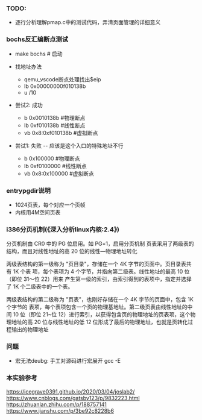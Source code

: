 ### TODO:
* 逐行分析理解pmap.c中的测试代码，弄清页面管理的详细意义

### bochs反汇编断点测试
* make bochs                    # 启动

* 找地址办法
    * qemu_vscode断点处理找出$eip
    * lb 0x00000000f010138b
    * u /10

* 尝试2: 成功
    * b  0x0010138b             #物理断点
    * lb 0xf010138b             #线性断点
    * vb 0x8:0xf010138b         #虚拟断点

* 尝试1: 失败 -- 应该是这个入口的特殊地址不行
    * b  0x100000               #物理断点
    * lb 0xf0100000             #线性断点
    * vb 0x8:0x100000           #虚拟断点

### entrypgdir说明
* 1024页表，每个对应一个页帧
* 内核用4M空间页表

### i386分页机制(《深入分析linux内核:2.4》)
  分页机制由 CR0 中的 PG 位启用。如 PG=1，启用分页机制
  页表采用了两级表的结构，而且对线性地址的高 20 位的线性—物理地址转化

  两级表结构的第一级称为 "页目录"，存储在一个 4K 字节的页面中。页目录表共有 1K 个表
项，每个表项为 4 个字节，并指向第二级表。线性地址的最高 10 位（即位 31～位 22）用来
产生第一级的索引，由索引得到的表项中，指定并选择了 1K 个二级表中的一个表。

  两级表结构的第二级称为 "页表"，也刚好存储在一个 4K 字节的页面中，包含 1K 个字节的
表项，每个表项包含一个页的物理基地址。第二级页表由线性地址的中间 10 位（即位 21~位
12）进行索引，以获得包含页的物理地址的页表项，这个物理地址的高 20 位与线性地址的低
12 位形成了最后的物理地址，也就是页转化过程输出的物理地址


### 问题
* 宏无法deubg: 手工对源码进行宏展开 gcc -E

### 本实验参考
https://icegrave0391.github.io/2020/03/04/joslab2/
https://www.cnblogs.com/gatsby123/p/9832223.html 
https://zhuanlan.zhihu.com/p/188757141
https://www.jianshu.com/p/3be92c8228b6